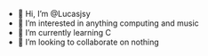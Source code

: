 - 👋 Hi, I’m @Lucasjsy
- 👀 I’m interested in anything computing and music
- 🌱 I’m currently learning C
- 💞️ I’m looking to collaborate on nothing

<!---
Lucasjsy/Lucasjsy is a ✨ special ✨ repository because its `README.md` (this file) appears on your GitHub profile.
You can click the Preview link to take a look at your changes.
--->
